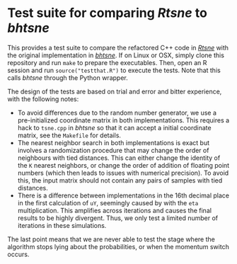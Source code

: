 # Test suite for comparing _Rtsne_ to _bhtsne_

This provides a test suite to compare the refactored C++ code in [_Rtsne_](https://github.com/jkrijthe/Rtsne) with the original implementation in [_bhtsne_](https://github.com/lvdmaaten/bhtsne).
If on Linux or OSX, simply clone this repository and run `make` to prepare the executables.
Then, open an R session and run `source("testthat.R")` to execute the tests.
Note that this calls _bhtsne_ through the Python wrapper.

The design of the tests are based on trial and error and bitter experience, with the following notes:

- To avoid differences due to the random number generator, we use a pre-initialized coordinate matrix in both implementations.
This requires a hack to `tsne.cpp` in _bhtsne_ so that it can accept a initial coordinate matrix, see the `Makefile` for details.
- The nearest neighbor search in both implementations is exact but involves a randomization procedure that may change the order of neighbours with tied distances.
This can either change the identity of the `K` nearest neighbors, or change the order of addition of floating point numbers (which then leads to issues with numerical precision).
To avoid this, the input matrix should not contain any pairs of samples with tied distances.
- There is a difference between implementations in the 16th decimal place in the first calculation of `uY`, seemingly caused by with the `eta` multiplication.
This amplifies across iterations and causes the final results to be highly divergent.
Thus, we only test a limited number of iterations in these simulations.

The last point means that we are never able to test the stage where the algorithm stops lying about the probabilities, or when the momentum switch occurs.


